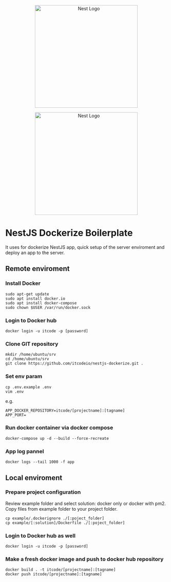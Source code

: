 
<p align="center">
  <a href="http://nestjs.com/" target="blank"><img src="https://nestjs.com/img/logo_text.svg" width="320" alt="Nest Logo" /></a>
</p>
<p align="center">
  <a href="https://www.docker.com/" target="blank"><img src="https://www.docker.com/wp-content/uploads/2022/03/horizontal-logo-monochromatic-white.png" width="320" alt="Nest Logo" /></a>
</p>

# NestJS Dockerize Boilerplate

It uses for dockerize NestJS app, quick setup of the server enviroment and deploy an app to the server.

## Remote enviroment
### Install Docker
```
sudo apt-get update
sudo apt install docker.io
sudo apt install docker-compose
sudo chown $USER /var/run/docker.sock
```
### Login to Docker hub
```
docker login -u itcode -p [password]
```

### Clone GIT repository
```
mkdir /home/ubuntu/srv
cd /home/ubuntu/srv
git clone https://github.com/itcodeio/nestjs-dockerize.git .
```

### Set env param
```
cp .env.example .env
vim .env
```
e.g.

```
APP_DOCKER_REPOSITORY=itcode/[projectname]:[tagname]
APP_PORT=
```

### Run docker container via docker compose
```
docker-compose up -d --build --force-recreate
```

### App log pannel
```
docker logs --tail 1000 -f app
```

## Local enviroment
### Prepare project configuration
Review example folder and select solution: docker only or docker with pm2.
Copy files from example folder to your project folder.

```
cp example/.dockerignore ./[:poject_folder]
cp example/[:solution]/Dockerfile ./[:poject_folder]
```

### Login to Docker hub as well
```
docker login -u itcode -p [password]
```

### Make a fresh docker image and push to docker hub repository
```
docker build . -t itcode/[projectname]:[tagname]
docker push itcode/[projectname]:[tagname]
```
